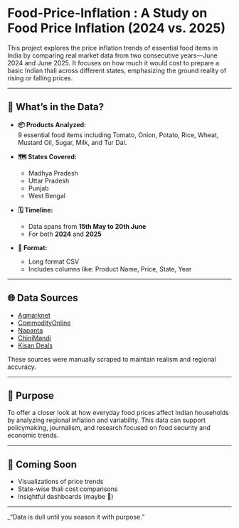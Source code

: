 # Food-Price-Inflation : A Study on Food Price Inflation (2024 vs. 2025)

This project explores the price inflation trends of essential food items in India by comparing real market data from two consecutive years—June 2024 and June 2025. It focuses on how much it would cost to prepare a basic Indian thali across different states, emphasizing the ground reality of rising or falling prices.

---

## 🧾 What’s in the Data?

- **📦 Products Analyzed:**  
  9 essential food items including Tomato, Onion, Potato, Rice, Wheat, Mustard Oil, Sugar, Milk, and Tur Dal.

- **🗺️ States Covered:**  
  - Madhya Pradesh  
  - Uttar Pradesh  
  - Punjab  
  - West Bengal

- **🗓️ Timeline:**  
  - Data spans from **15th May to 20th June**  
  - For both **2024** and **2025**

- **📂 Format:**  
  - Long format CSV  
  - Includes columns like: Product Name, Price, State, Year

---

## 🌐 Data Sources

- [Agmarknet](https://agmarknet.gov.in/)
- [CommodityOnline](https://www.commodityonline.com)
- [Napanta](https://www.napanta.com)
- [ChiniMandi](https://www.chinimandi.com)
- [Kisan Deals](https://www.kisandeals.com)

These sources were manually scraped to maintain realism and regional accuracy.

---

## 🎯 Purpose

To offer a closer look at how everyday food prices affect Indian households by analyzing regional inflation and variability. This data can support policymaking, journalism, and research focused on food security and economic trends.

---


## 🚀 Coming Soon

- Visualizations of price trends  
- State-wise thali cost comparisons  
- Insightful dashboards (maybe 👀)

---


_“Data is dull until you season it with purpose.” 
